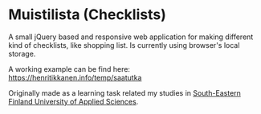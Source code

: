 # Muistilista (Checklists)
A small jQuery based and responsive web application for making different kind of checklists, like shopping list. Is currently using browser's local storage.

A working example can be find here: https://henritikkanen.info/temp/saatutka

Originally made as a learning task related my studies in <a href="https://www.xamk.fi/en/frontpage/" target="_blank">South-Eastern Finland University of Applied Sciences</a>.
